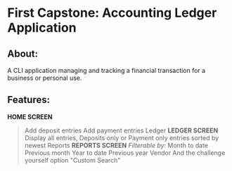 # First Capstone: Accounting Ledger Application
## About: 
A CLI application managing and tracking a financial transaction for a business or personal use.
## Features:
**HOME SCREEN** 
> Add deposit entries
> Add payment entries
> Ledger
**LEDGER SCREEN**
> Display all entries, Deposits only or Payment only entries sorted by newest
> Reports
**REPORTS SCREEN**
*Filterable by:*
> Month to date
> Previous month
> Year to date
> Previous year
> Vendor
> And the challenge yourself option "Custom Search"
